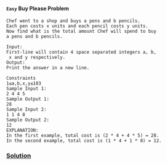 
#### `Easy` Buy Please Problem
```
Chef went to a shop and buys a pens and b pencils. 
Each pen costs x units and each pencil costs y units. 
Now find what is the total amount Chef will spend to buy 
a pens and b pencils.

Input:
First-line will contain 4 space separated integers a, b,
 x and y respectively.
Output:
Print the answer in a new line.

Constraints
1≤a,b,x,y≤103
Sample Input 1:
2 4 4 5
Sample Output 1:
28
Sample Input 2:
1 1 4 8
Sample Output 2:
12
EXPLANATION:
In the first example, total cost is (2 * 4 + 4 * 5) = 28.
In the second example, total cost is (1 * 4 + 1 * 8) = 12.
```
 
### [Solution](https://github.com/sahuadarsh0/Kotlin-And-DataStructures/blob/master/src/main/kotlin/datastructures/easy/BuyPlease.kt)
